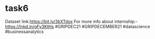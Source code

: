 # task6
Dataset link:https://bit.ly/3kXTdox For more info about internship:-https://lnkd.in/gFy3KtHs #GRIPDEC21 #GRIPDECEMBER21 #datascience #businessanalytics

